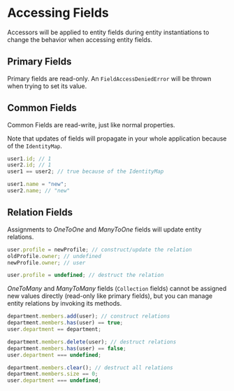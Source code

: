 # Accessing Fields

Accessors will be applied to entity fields during entity instantiations to change the behavior when accessing entity fields.

## Primary Fields

Primary fields are read-only. An `FieldAccessDeniedError` will be thrown when trying to set its value.

## Common Fields

Common Fields are read-write, just like normal properties.

Note that updates of fields will propagate in your whole application because of the `IdentityMap`.

```ts
user1.id; // 1
user2.id; // 1
user1 == user2; // true because of the IdentityMap
```

```ts {1}
user1.name = "new";
user2.name; // "new"
```

## Relation Fields

Assignments to _OneToOne_ and _ManyToOne_ fields will update entity relations.

```ts {1}
user.profile = newProfile; // construct/update the relation
oldProfile.owner; // undefined
newProfile.owner; // user
```

```ts {1}
user.profile = undefined; // destruct the relation
```

_OneToMany_ and _ManyToMany_ fields (`Collection` fields) cannot be assigned new values directly (read-only like primary fields), but you can manage entity relations by invoking its methods.

```ts {1}
department.members.add(user); // construct relations
department.members.has(user) == true;
user.department == department;
```

```ts {1}
department.members.delete(user); // destruct relations
department.members.has(user) == false;
user.department === undefined;
```

```ts {1}
department.members.clear(); // destruct all relations
department.members.size == 0;
user.department === undefined;
```

